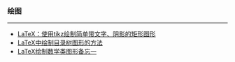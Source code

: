 ### 绘图

---

- [LaTeX：使用tikz绘制简单带文字、阴影的矩形图形](LaTeX：使用tikz绘制简单带文字、阴影的矩形图形/LaTeX：使用tikz绘制简单带文字、阴影的矩形图形.md)
- [LaTeX中绘制目录树图形的方法](LaTeX中绘制目录树图形的方法/LaTeX中绘制目录树图形的方法.md)
- [LaTeX绘制数学类图形备忘一](LaTeX绘制数学类图形备忘一/LaTeX绘制数学类图形备忘一.md)
